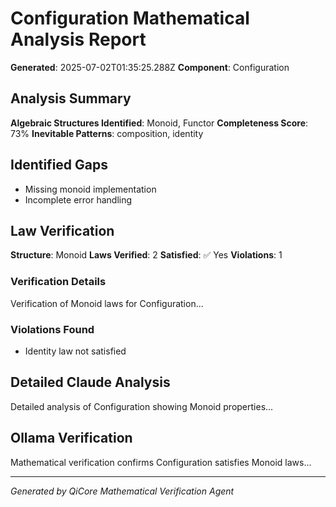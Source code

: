 # Configuration Mathematical Analysis Report

**Generated**: 2025-07-02T01:35:25.288Z
**Component**: Configuration

## Analysis Summary

**Algebraic Structures Identified**: Monoid, Functor
**Completeness Score**: 73%
**Inevitable Patterns**: composition, identity

## Identified Gaps

- Missing monoid implementation
- Incomplete error handling

## Law Verification

**Structure**: Monoid
**Laws Verified**: 2
**Satisfied**: ✅ Yes
**Violations**: 1

### Verification Details
Verification of Monoid laws for Configuration...

### Violations Found
- Identity law not satisfied


## Detailed Claude Analysis

Detailed analysis of Configuration showing Monoid properties...

## Ollama Verification

Mathematical verification confirms Configuration satisfies Monoid laws...

---
*Generated by QiCore Mathematical Verification Agent*
